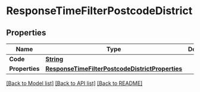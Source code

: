 # ResponseTimeFilterPostcodeDistrict

## Properties

Name | Type | Description | Notes
------------ | ------------- | ------------- | -------------
**Code** | [**String**](String.md) |  | 
**Properties** | [**ResponseTimeFilterPostcodeDistrictProperties**](ResponseTimeFilterPostcodeDistrictProperties.md) |  | 

[[Back to Model list]](../README.md#documentation-for-models) [[Back to API list]](../README.md#documentation-for-api-endpoints) [[Back to README]](../README.md)


